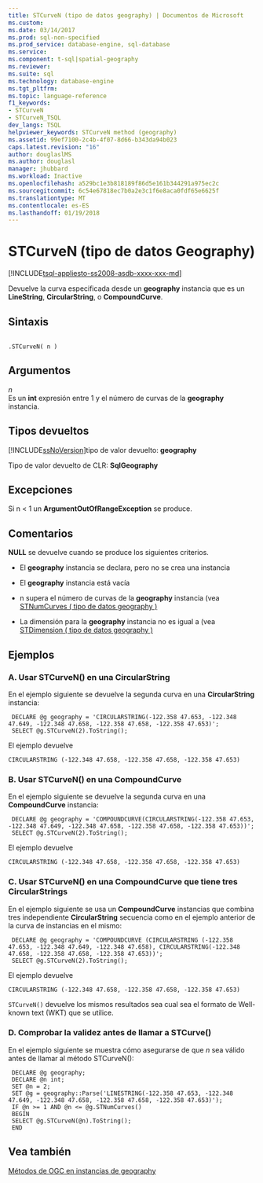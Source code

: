 ```yaml
---
title: STCurveN (tipo de datos geography) | Documentos de Microsoft
ms.custom: 
ms.date: 03/14/2017
ms.prod: sql-non-specified
ms.prod_service: database-engine, sql-database
ms.service: 
ms.component: t-sql|spatial-geography
ms.reviewer: 
ms.suite: sql
ms.technology: database-engine
ms.tgt_pltfrm: 
ms.topic: language-reference
f1_keywords:
- STCurveN
- STCurveN_TSQL
dev_langs: TSQL
helpviewer_keywords: STCurveN method (geography)
ms.assetid: 99ef7100-2c4b-4f07-8d66-b343da94b023
caps.latest.revision: "16"
author: douglaslMS
ms.author: douglasl
manager: jhubbard
ms.workload: Inactive
ms.openlocfilehash: a529bc1e3b818189f86d5e161b344291a975ec2c
ms.sourcegitcommit: 6c54e67818ec7b0a2e3c1f6e8aca0fdf65e6625f
ms.translationtype: MT
ms.contentlocale: es-ES
ms.lasthandoff: 01/19/2018
---
```

# <a name="stcurven-geography-data-type"></a>STCurveN (tipo de datos Geography)
[!INCLUDE[tsql-appliesto-ss2008-asdb-xxxx-xxx-md](../../includes/tsql-appliesto-ss2008-asdb-xxxx-xxx-md.md)]

  Devuelve la curva especificada desde un **geography** instancia que es un **LineString**, **CircularString**, o **CompoundCurve**.  
  
## <a name="syntax"></a>Sintaxis  
  
```  
  
.STCurveN( n )  
```  
  
## <a name="arguments"></a>Argumentos  
 *n*  
 Es un **int** expresión entre 1 y el número de curvas de la **geography** instancia.  
  
## <a name="return-types"></a>Tipos devueltos  
 [!INCLUDE[ssNoVersion](../../includes/ssnoversion-md.md)]tipo de valor devuelto: **geography**  
  
 Tipo de valor devuelto de CLR: **SqlGeography**  
  
## <a name="exceptions"></a>Excepciones  
 Si n < 1 un **ArgumentOutOfRangeException** se produce.  
  
## <a name="remarks"></a>Comentarios  
 **NULL** se devuelve cuando se produce los siguientes criterios.  
  
-   El **geography** instancia se declara, pero no se crea una instancia  
  
-   El **geography** instancia está vacía  
  
-   n supera el número de curvas de la **geography** instancia (vea [STNumCurves &#40; tipo de datos geography &#41;](../../t-sql/spatial-geography/stnumcurves-geography-data-type.md)  
  
-   La dimensión para la **geography** instancia no es igual a (vea [STDimension &#40; tipo de datos geography &#41;](../../t-sql/spatial-geography/stdimension-geography-data-type.md)  
  
## <a name="examples"></a>Ejemplos  
  
### <a name="a-using-stcurven-on-a-circularstring"></a>A. Usar STCurveN() en una CircularString  
 En el ejemplo siguiente se devuelve la segunda curva en una **CircularString** instancia:  
  
```
 DECLARE @g geography = 'CIRCULARSTRING(-122.358 47.653, -122.348 47.649, -122.348 47.658, -122.358 47.658, -122.358 47.653)';  
 SELECT @g.STCurveN(2).ToString();
 ```  
  
 El ejemplo devuelve  
  
 `CIRCULARSTRING (-122.348 47.658, -122.358 47.658, -122.358 47.653)`  
  
### <a name="b-using-stcurven-on-a-compoundcurve"></a>B. Usar STCurveN() en una CompoundCurve  
 En el ejemplo siguiente se devuelve la segunda curva en una **CompoundCurve** instancia:  
  
```
 DECLARE @g geography = 'COMPOUNDCURVE(CIRCULARSTRING(-122.358 47.653, -122.348 47.649, -122.348 47.658, -122.358 47.658, -122.358 47.653))';  
 SELECT @g.STCurveN(2).ToString();
 ```  
  
 El ejemplo devuelve  
  
 `CIRCULARSTRING (-122.348 47.658, -122.358 47.658, -122.358 47.653)`  
  
### <a name="c-using-stcurven-on-a-compoundcurve-containing-three-circularstrings"></a>C. Usar STCurveN() en una CompoundCurve que tiene tres CircularStrings  
 En el ejemplo siguiente se usa un **CompoundCurve** instancias que combina tres independiente **CircularString** secuencia como en el ejemplo anterior de la curva de instancias en el mismo:  
  
```
 DECLARE @g geography = 'COMPOUNDCURVE (CIRCULARSTRING (-122.358 47.653, -122.348 47.649, -122.348 47.658), CIRCULARSTRING(-122.348 47.658, -122.358 47.658, -122.358 47.653))';  
 SELECT @g.STCurveN(2).ToString();
 ```  
  
 El ejemplo devuelve  
  
 `CIRCULARSTRING (-122.348 47.658, -122.358 47.658, -122.358 47.653)`  
  
 `STCurveN()` devuelve los mismos resultados sea cual sea el formato de Well-known text (WKT) que se utilice.  
  
### <a name="d-testing-for-validity-before-calling-stcurve"></a>D. Comprobar la validez antes de llamar a STCurve()  
 En el ejemplo siguiente se muestra cómo asegurarse de que  *n*  sea válido antes de llamar al método STCurveN():  
  
```
 DECLARE @g geography;  
 DECLARE @n int;  
 SET @n = 2;  
 SET @g = geography::Parse('LINESTRING(-122.358 47.653, -122.348 47.649, -122.348 47.658, -122.358 47.658, -122.358 47.653)');  
 IF @n >= 1 AND @n <= @g.STNumCurves()  
 BEGIN  
 SELECT @g.STCurveN(@n).ToString();  
 END
  ```  
  
## <a name="see-also"></a>Vea también  
 [Métodos de OGC en instancias de geography](../../t-sql/spatial-geography/ogc-methods-on-geography-instances.md)  
  
  
